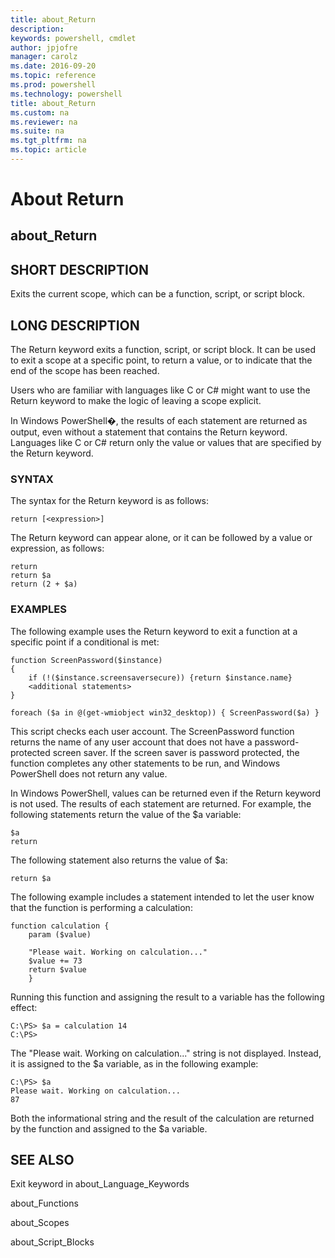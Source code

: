 ```yaml
---
title: about_Return
description: 
keywords: powershell, cmdlet
author: jpjofre
manager: carolz
ms.date: 2016-09-20
ms.topic: reference
ms.prod: powershell
ms.technology: powershell
title: about_Return
ms.custom: na
ms.reviewer: na
ms.suite: na
ms.tgt_pltfrm: na
ms.topic: article
---
```

# About Return
## about_Return


## SHORT DESCRIPTION
Exits the current scope, which can be a function, script, or script block.


## LONG DESCRIPTION
The Return keyword exits a function, script, or script block. It can be used to exit a scope at a specific point, to return a value, or to indicate that the end of the scope has been reached.

Users who are familiar with languages like C or C\# might want to use the Return keyword to make the logic of leaving a scope explicit.

In  Windows PowerShell�, the results of each statement are returned as output, even without a statement that contains the Return keyword. Languages like C or C\# return only the value or values that are specified by the Return keyword.


### SYNTAX
The syntax for the Return keyword is as follows:


```
return [<expression>]
```


The Return keyword can appear alone, or it can be followed by a value or expression, as follows:


```
return  
return $a  
return (2 + $a)
```



### EXAMPLES
The following example uses the Return keyword to exit a function at a specific point if a conditional is met:


```
function ScreenPassword($instance)  
{  
    if (!($instance.screensaversecure)) {return $instance.name}   
    <additional statements>  
}  
  
foreach ($a in @(get-wmiobject win32_desktop)) { ScreenPassword($a) }
```


This script checks each user account. The ScreenPassword function returns the name of any user account that does not have a password-protected screen saver. If the screen saver is password protected, the function completes any other statements to be run, and  Windows PowerShell does not return any value.

In  Windows PowerShell, values can be returned even if the Return keyword is not used. The results of each statement are returned. For example, the following statements return the value of the $a variable:


```
$a  
return
```


The following statement also returns the value of $a:


```
return $a
```


The following example includes a statement intended to let the user know that the function is performing a calculation:


```
function calculation {  
    param ($value)  
  
    "Please wait. Working on calculation..."  
    $value += 73  
    return $value  
    }
```


Running this function and assigning the result to a variable has the following effect:


```
C:\PS> $a = calculation 14  
C:\PS>
```


The "Please wait. Working on calculation..." string is not displayed. Instead, it is assigned to the $a variable, as in the following example:


```
C:\PS> $a  
Please wait. Working on calculation...  
87
```


Both the informational string and the result of the calculation are returned by the function and assigned to the $a variable.


## SEE ALSO
Exit keyword in about_Language_Keywords

about_Functions

about_Scopes

about_Script_Blocks

